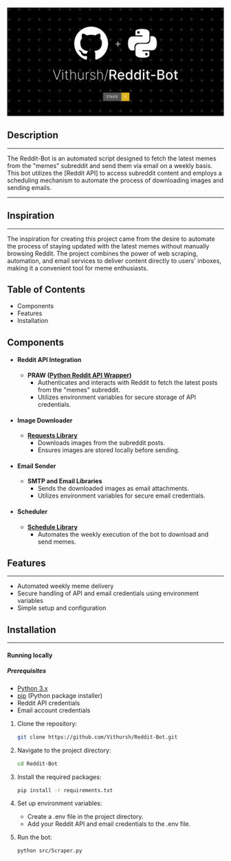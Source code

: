 ![](https://github.com/Vithursh/Reddit-Bot/blob/48b60179752880f75243ef5311341e5b7e31940e/Reddit-Bot.png)

## Description
---

The Reddit-Bot is an automated script designed to fetch the latest memes from the "memes" subreddit and send them via email on a weekly basis. This bot utilizes the [Reddit API] to access subreddit content and employs a scheduling mechanism to automate the process of downloading images and sending emails.

---

## Inspiration
---

The inspiration for creating this project came from the desire to automate the process of staying updated with the latest memes without manually browsing Reddit. The project combines the power of web scraping, automation, and email services to deliver content directly to users' inboxes, making it a convenient tool for meme enthusiasts.

## Table of Contents

- Components
- Features
- Installation

## Components

- #### Reddit API Integration
  - **PRAW ([Python Reddit API Wrapper](https://praw.readthedocs.io/en/stable/))**
    - Authenticates and interacts with Reddit to fetch the latest posts from the "memes" subreddit.
    - Utilizes environment variables for secure storage of API credentials.

- #### Image Downloader
  - **[Requests Library](https://requests.readthedocs.io/en/latest/)**
    - Downloads images from the subreddit posts.
    - Ensures images are stored locally before sending.

- #### Email Sender
  - **SMTP and Email Libraries**
    - Sends the downloaded images as email attachments.
    - Utilizes environment variables for secure email credentials.

- #### Scheduler
  - **[Schedule Library](https://pypi.org/project/schedule/)**
    - Automates the weekly execution of the bot to download and send memes.

## Features
---
- Automated weekly meme delivery
- Secure handling of API and email credentials using environment variables
- Simple setup and configuration

## Installation
---

#### Running locally

##### Prerequisites

- [Python 3.x](https://www.python.org/downloads/)
- [pip](https://pip.pypa.io/en/stable/) (Python package installer)
- Reddit API credentials
- Email account credentials

1. Clone the repository:
   ```bash
   git clone https://github.com/Vithursh/Reddit-Bot.git

2. Navigate to the project directory:
   ```bash
   cd Reddit-Bot

3. Install the required packages:
   ```bash
   pip install -r requirements.txt

4. Set up environment variables:
   - Create a .env file in the project directory.
   - Add your Reddit API and email credentials to the .env file.

5. Run the bot:
   ```bash
   python src/Scraper.py
